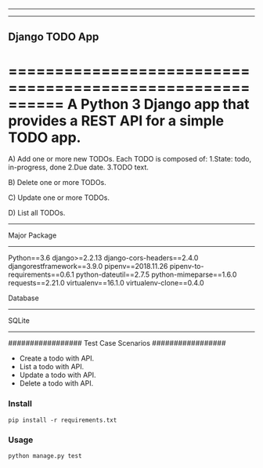 ---------------------------
--------------------------
Django TODO App
---------------------------
==========================================================
A Python 3 Django app that provides a REST API for a simple TODO app. 
==========================================================


A)	Add one or more new TODOs. Each TODO is composed of:
		1.State: todo, in-progress, done
		2.Due date.
		3.TODO text.

B)	Delete one or more TODOs.

C)	Update one or more TODOs.

D)	List all TODOs.


*****************
Major Package
******************
Python==3.6
django>=2.2.13
django-cors-headers==2.4.0
djangorestframework==3.9.0
pipenv==2018.11.26
pipenv-to-requirements==0.6.1
python-dateutil==2.7.5
python-mimeparse==1.6.0
requests==2.21.0
virtualenv==16.1.0
virtualenv-clone==0.4.0

Database
___________
SQLite 
___________

#################
Test Case Scenarios
#################
* Create a todo with API.
* List a todo with API.
* Update a todo with API.
* Delete a todo with API.


### Install 

    pip install -r requirements.txt

### Usage

    python manage.py test
